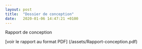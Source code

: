 ```yaml
---
layout: post
title:  "Dossier de conception"
date:   2020-01-06 14:47:21 +0100
---
```


Rapport de conception


[voir le rapport au format PDF] (/assets/Rapport-conception.pdf)